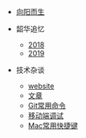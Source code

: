 * [向阳而生](README.md)

* 韶华追忆
    * [2018](life/2018.md)
    * [2019](life/2019.md)

* 技术杂谈
    * [website](technology/website.md)
    * [文章](technology/article.md)
    * [Git常用命令](technology/git.md)
    * [移动端调试](technology/debugger.md)
    * [Mac常用快捷键](technology/hotkey.md)